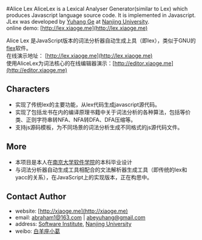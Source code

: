 #Alice Lex
AliceLex is a Lexical Analyser Generator(similar to Lex) which produces Javascript language source code. It is implemented in Javascript. JLex was developed by [Yuhang Ge](http://xiaoge.me) at [Nanjing University](http://nju.edu.cn).  
online demo: [http://lex.xiaoge.me](http://lex.xiaoge.me)  

Alice Lex 是JavaScript版本的词法分析器自动生成上具（即lex），类似于GNU的[flex](http://flex.sourceforge.net/)软件。  
在线演示地址：   [http://lex.xiaoge.me](http://lex.xiaoge.me)  
使用AliceLex为词法核心的在线编辑器演示：[http://editor.xiaoge.me](http://editor.xiaoge.me)


## Characters
* 实现了传统lex的主要功能，从lex代码生成javascript源代码。
* 实现了包括龙书在内的编译原理书籍中关于词法分析的各种算法，包括等价类、正则字符串转NFA、NFA转DFA、DFA压缩等。  
* 支持js源码模板，为不同场景的词法分析生成不同格式的js源代码文件。

## More
* 本项目是本人在[南京大学软件学院](http://software.nju.edu.cn)的本科毕业设计
* 与词法分析器自动生成工具相配合的文法解析器生成工具（即传统的lex和yacc的关系），在JavaScript上的实现版本，正在构思中。

## Contact Author
* website: [http://xiaoge.me](http://xiaoge.me)
* email: [abraham1@163.com](mailto:abraham1@163.com) | [abeyuhang@gmail.com](mailto:abeyuhang@gmail.com)
* address: [Software Institute](http://software.nju.edu.cn), [Nanjing University](http://nju.edu.cn)
* weibo: [白羊座小葛](http://weibo.com/abeyuhang)